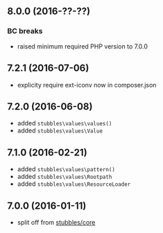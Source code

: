 8.0.0 (2016-??-??)
------------------

### BC breaks

  * raised minimum required PHP version to 7.0.0


7.2.1 (2016-07-06)
------------------

  * explicity require ext-iconv now in composer.json


7.2.0 (2016-06-08)
-----------------

  * added `stubbles\values\values()`
  * added `stubbles\values\Value`


7.1.0 (2016-02-21)
------------------

  * added `stubbles\values\pattern()`
  * added `stubbles\values\Rootpath`
  * added `stubbles\values\ResourceLoader`


7.0.0 (2016-01-11)
------------------

  * split off from [stubbles/core](https://github.com/stubbles/stubbles-core)
